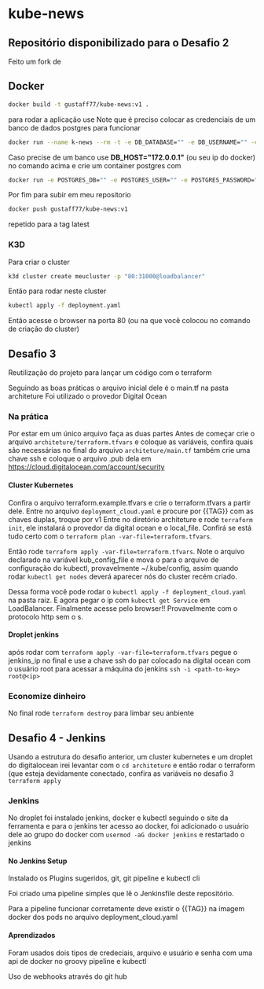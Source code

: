 # kube-news

## Repositório disponibilizado para o Desafio 2
Feito um fork de 

## Docker
```sh
docker build -t gustaff77/kube-news:v1 .
```
para rodar a aplicação use
Note que é preciso colocar as credenciais de um banco de dados postgres para funcionar
```sh
docker run --name k-news --rm -t -e DB_DATABASE="" -e DB_USERNAME="" -e DB_PASSWORD="" -e DB_HOST="" gustaff77/kube-news 
```

Caso precise de um banco use **DB_HOST="172.0.0.1"** (ou seu ip do docker) no comando acima e crie um container postgres com 
```sh
docker run -e POSTGRES_DB="" -e POSTGRES_USER="" -e POSTGRES_PASSWORD="" -e DB_HOST="127.0.0.1" postgres:15.0-alpine 
```

Por fim para subir em meu repositorio
```sh
docker push gustaff77/kube-news:v1
```
repetido para a tag latest


### K3D
Para criar o cluster
```sh
k3d cluster create meucluster -p "80:31000@loadbalancer"
```
Então para rodar neste cluster
```sh
kubectl apply -f deployment.yaml
```
Então acesse o browser na porta 80 (ou na que você colocou no comando de criação do cluster)

## Desafio 3
Reutilização do projeto para lançar um código com o terraform

Seguindo as boas práticas o arquivo inicial dele é o main.tf na pasta architeture
Foi utilizado o provedor Digital Ocean

### Na prática
Por estar em um único arquivo faça as duas partes
Antes de começar crie o arquivo `architeture/terraform.tfvars` e coloque as variáveis, confira quais são necessárias no final do arquivo `architeture/main.tf` também crie uma chave ssh e coloque o arquivo .pub dela em https://cloud.digitalocean.com/account/security

#### Cluster Kubernetes
Confira o arquivo terraform.example.tfvars e crie o terraform.tfvars a partir dele.
Entre no arquivo `deployment_cloud.yaml` e procure por {{TAG}} com as chaves duplas, troque por v1
Entre no diretório architeture e rode `terraform init`, ele instalará o provedor da digital ocean e o local_file. Confirá se está tudo certo com o `terraform plan -var-file=terraform.tfvars`.

Então rode `terraform apply -var-file=terraform.tfvars`.
Note o arquivo declarado na variável kub_config_file  e mova o para o arquivo de configuração do kubectl, provavelmente ~/.kube/config, assim quando rodar `kubectl get nodes` deverá aparecer nós do cluster recém criado.

Dessa forma você pode rodar o `kubectl apply -f deployment_cloud.yaml` na pasta raiz. E agora pegar o ip com `kubectl get Service` em LoadBalancer. Finalmente acesse pelo browser!! Provavelmente com o protocolo http sem o s.

#### Droplet jenkins
após rodar com `terraform apply -var-file=terraform.tfvars` pegue o jenkins_ip no final e use a chave ssh do par colocado na digital ocean com o usuário root para acessar a máquina do jenkins
`ssh -i <path-to-key> root@<ip>`

### Economize dinheiro
No final rode `terraform destroy` para limbar seu anbiente

## Desafio 4 - Jenkins

Usando a estrutura do desafio anterior, um cluster kubernetes e um droplet do digitalocean irei levantar com o `cd architeture` e então rodar o terraform (que esteja devidamente conectado, confira as variáveis no desafio 3 `terraform apply`

### Jenkins
No droplet foi instalado jenkins, docker e kubectl seguindo o site da ferramenta e para o jenkins ter acesso ao docker, foi adicionado o usuário dele ao grupo do docker com `usermod -aG docker jenkins` e restartado o jenkins

#### No Jenkins Setup
Instalado os Plugins sugeridos, git, git pipeline e kubectl cli

Foi criado uma pipeline simples que lê o Jenkinsfile deste repositório.

Para a pipeline funcionar corretamente deve existir o {{TAG}} na imagem docker dos pods no arquivo deployment_cloud.yaml

#### Aprendizados

Foram usados dois tipos de credeciais, arquivo e usuário e senha com uma api de docker no groovy pipeline e kubectl

Uso de webhooks através do git hub
